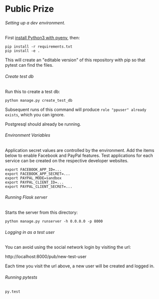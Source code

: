 Public Prize
============

###### Setting up a dev environment.

First [install Python3 with pyenv](//github.com/biviosoftware/utilities/blob/master/Environment.md), then:

```
pip install -r requirements.txt
pip install -e .
```

This will create an "editable version" of this repository with pip so
that pytest can find the files.

###### Create test db

Run this to create a test db:

```
python manage.py create_test_db
```

Subsequent runs of this command will produce
`role "ppuser" already exists`, which you can ignore.

Postgresql should already be running.

###### Environment Variables

Application secret values are controlled by the environment. Add the
items below to enable Facebook and PayPal features. Test applications
for each service can be created on the respective developer websites.

```
export FACEBOOK_APP_ID=...
export FACEBOOK_APP_SECRET=...
export PAYPAL_MODE=sandbox
export PAYPAL_CLIENT_ID=...
export PAYPAL_CLIENT_SECRET=...
```

###### Running Flask server

Starts the server from this directory:

```
python manage.py runserver -h 0.0.0.0 -p 8000
```

###### Logging in as a test user

You can avoid using the social network login by visiting the url:

http://localhost:8000/pub/new-test-user

Each time you visit the url above, a new user will be created and
logged in.

###### Running pytests

```
py.test
```


